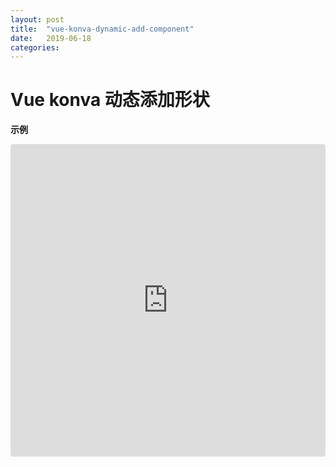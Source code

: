 ```yaml
---
layout: post
title:  "vue-konva-dynamic-add-component"
date:   2019-06-18
categories:
---
```


# Vue konva 动态添加形状

**示例**

<iframe src="https://codesandbox.io/embed/vue-konva-dynamic-add-component-shf3q?fontsize=14" title="vue-konva-dynamic-add-component" allow="geolocation; microphone; camera; midi; vr; accelerometer; gyroscope; payment; ambient-light-sensor; encrypted-media" style="width:100%; height:500px; border:0; border-radius: 4px; overflow:hidden;" sandbox="allow-modals allow-forms allow-popups allow-scripts allow-same-origin"></iframe>
